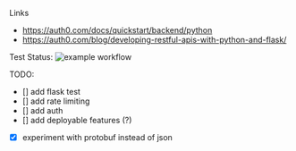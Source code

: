 Links

- https://auth0.com/docs/quickstart/backend/python
- https://auth0.com/blog/developing-restful-apis-with-python-and-flask/

Test Status: 
![example workflow](https://github.com/github/docs/actions/workflows/test.yaml/badge.svg)

TODO:
- [] add flask test
- [] add rate limiting
- [] add auth
- [] add deployable features (?)
- [x] experiment with protobuf instead of json